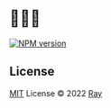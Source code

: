 # 🥱💤💤

[![NPM version](https://img.shields.io/npm/v/zzzzzz?color=a1b858&label=)](https://www.npmjs.com/package/zzzzzz)

## License

[MIT](./LICENSE) License © 2022 [Ray](https://github.com/so1ve)

